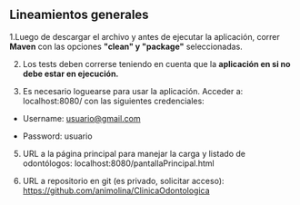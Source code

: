 ## **Lineamientos generales**

1.Luego de descargar el archivo y antes de ejecutar la aplicación, correr **Maven** con las opciones **"clean" y "package"** seleccionadas.

2. Los tests deben correrse teniendo en cuenta que la **aplicación en si no debe estar en ejecución.**

3. Es necesario loguearse para usar la aplicación. Acceder a: localhost:8080/ con las siguientes credenciales:

  - Username: usuario@gmail.com
  
  - Password: usuario
  
5. URL a la página principal para manejar la carga y listado de odontólogos: localhost:8080/pantallaPrincipal.html

6. URL a repositorio en git (es privado, solicitar acceso): https://github.com/animolina/ClinicaOdontologica

